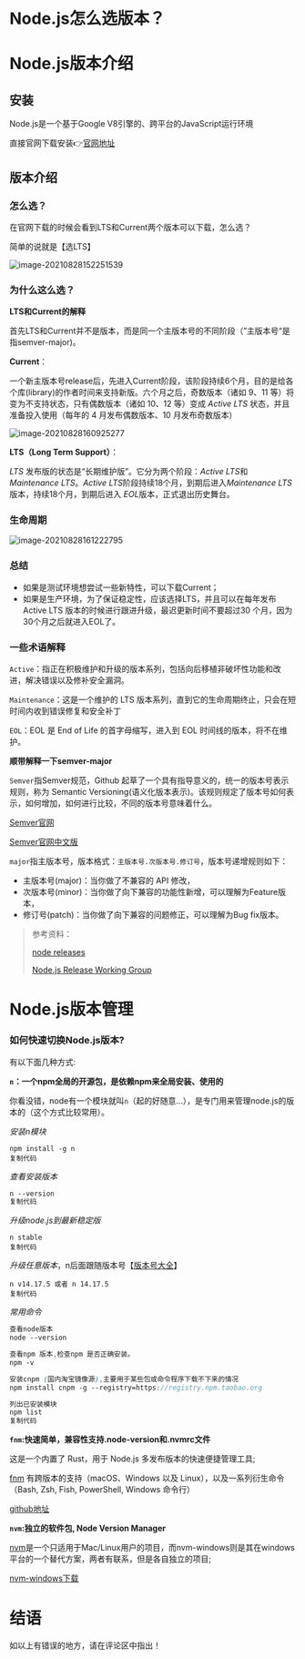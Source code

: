 # Node.js怎么选版本？

# Node.js版本介绍

## 安装

Node.js是一个基于Google V8引擎的、跨平台的JavaScript运行环境

直接官网下载安装👉[官网地址](https://link.juejin.cn?target=https%3A%2F%2Fnodejs.org%2Fzh-cn%2F)

## 版本介绍

### 怎么选？

在官网下载的时候会看到LTS和Current两个版本可以下载，怎么选？

简单的说就是【选LTS】

![image-20210828152251539](https://p3-juejin.byteimg.com/tos-cn-i-k3u1fbpfcp/d2222aa3553b47658fd60dae61b33bf6~tplv-k3u1fbpfcp-zoom-in-crop-mark:1512:0:0:0.awebp)

### 为什么这么选？

**LTS和Current的解释**

首先LTS和Current并不是版本，而是同一个主版本号的不同阶段（”主版本号“是指semver-major)。

**Current**：

一个新主版本号release后，先进入Current阶段，该阶段持续6个月，目的是给各个库(library)的作者时间来支持新版。六个月之后，奇数版本（诸如 9、11 等）将变为不支持状态，只有偶数版本（诸如 10、12 等）变成 *Active LTS* 状态，并且准备投入使用（每年的 4 月发布偶数版本、10 月发布奇数版本）

![image-20210828160925277](https://p3-juejin.byteimg.com/tos-cn-i-k3u1fbpfcp/a71f64d108df40b1afffb5f58a1ee6c2~tplv-k3u1fbpfcp-zoom-in-crop-mark:1512:0:0:0.awebp)

**LTS（Long Term Support）**：

*LTS* 发布版的状态是“长期维护版”。它分为两个阶段：*Active LTS*和*Maintenance LTS*。*Active LTS*阶段持续18个月，到期后进入*Maintenance LTS*版本，持续18个月，到期后进入 *EOL*版本，正式退出历史舞台。

### **生命周期**

![image-20210828161222795](https://p3-juejin.byteimg.com/tos-cn-i-k3u1fbpfcp/6e1a4b064cca4a4499099971d335900a~tplv-k3u1fbpfcp-zoom-in-crop-mark:1512:0:0:0.awebp)

### **总结**

- 如果是测试环境想尝试一些新特性，可以下载Current；
- 如果是生产环境，为了保证稳定性，应该选择LTS，并且可以在每年发布 Active LTS 版本的时候进行跟进升级，最迟更新时间不要超过30 个月，因为30个月之后就进入EOL了。

### **一些术语解释**

`Active`：指正在积极维护和升级的版本系列，包括向后移植非破坏性功能和改进，解决错误以及修补安全漏洞。

`Maintenance`：这是一个维护的 LTS 版本系列，直到它的生命周期终止，只会在短时间内收到错误修复和安全补丁

`EOL`：EOL 是 End of Life 的首字母缩写，进入到 EOL 时间线的版本，将不在维护。



**顺带解释一下semver-major**

`Semver`指Semver规范，Github 起草了一个具有指导意义的，统一的版本号表示规则，称为 Semantic Versioning(语义化版本表示)。该规则规定了版本号如何表示，如何增加，如何进行比较，不同的版本号意味着什么。

[Semver官网](https://link.juejin.cn?target=https%3A%2F%2Fsemver.org%2F)

[Semver官网中文版](https://link.juejin.cn?target=https%3A%2F%2Fsemver.org%2Flang%2Fzh-CN%2F)

`major`指主版本号，版本格式：`主版本号.次版本号.修订号`，版本号递增规则如下：

- 主版本号(major)：当你做了不兼容的 API 修改，
- 次版本号(minor)：当你做了向下兼容的功能性新增，可以理解为Feature版本，
- 修订号(patch)：当你做了向下兼容的问题修正，可以理解为Bug fix版本。

> 参考资料：
>
> [node releases](https://link.juejin.cn?target=https%3A%2F%2Fnodejs.org%2Fen%2Fabout%2Freleases%2F)
>
> [Node.js Release Working Group](https://link.juejin.cn?target=https%3A%2F%2Fgithub.com%2Fnodejs%2FRelease%23release-phases)

# Node.js版本管理

### 如何快速切换Node.js版本?



有以下面几种方式:

**`n`：一个npm全局的开源包，是依赖npm来全局安装、使用的**

你看没错，node有一个模块就叫`n`（起的好随意...），是专门用来管理node.js的版本的（这个方式比较常用）。

*安装n模块*

```
npm install -g n
复制代码
```

*查看安装版本*

```css
n --version
复制代码
```

*升级node.js到最新稳定版*

```
n stable
复制代码
```

*升级任意版本*，n后面跟随版本号【[版本号大全](https://link.juejin.cn?target=https%3A%2F%2Fgithub.com%2Fnodejs%2Fnode%2Ftree%2Fmaster%2Fdoc%2Fchangelogs)】

```
n v14.17.5 或者 n 14.17.5
复制代码
```

*常用命令*

```scss
查看node版本
node --version

查看npm 版本,检查npm 是否正确安装。
npm -v

安装cnpm (国内淘宝镜像源),主要用于某些包或命令程序下载不下来的情况
npm install cnpm -g --registry=https://registry.npm.taobao.org

列出已安装模块
npm list
复制代码
```



**`fnm`:快速简单，兼容性支持.node-version和.nvmrc文件**

这是一个内置了 Rust，用于 Node.js 多发布版本的快速便捷管理工具;

[fnm](https://link.juejin.cn?target=https%3A%2F%2Fnodejs.org%2Fzh-cn%2Fdownload%2Fpackage-manager%2F%23fnm) 有跨版本的支持（macOS、Windows 以及 Linux），以及一系列衍生命令（Bash, Zsh, Fish, PowerShell, Windows 命令行）

[github地址](https://link.juejin.cn?target=https%3A%2F%2Fgithub.com%2FSchniz%2Ffnm)



**`nvm`:独立的软件包, Node Version Manager**

[nvm](https://link.juejin.cn?target=https%3A%2F%2Fnodejs.org%2Fzh-cn%2Fdownload%2Fpackage-manager%2F%23nvm)是一个只适用于Mac/Linux用户的项目，而nvm-windows则是其在windows平台的一个替代方案，两者有联系，但是各自独立的项目;

[nvm-windows下载](https://link.juejin.cn?target=https%3A%2F%2Fgithub.com%2Fcoreybutler%2Fnvm-windows%2Freleases)

# 结语

如以上有错误的地方，请在评论区中指出！


